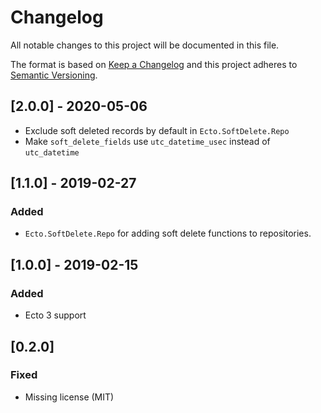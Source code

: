 # Changelog

All notable changes to this project will be documented in this file.

The format is based on [Keep a Changelog](http://keepachangelog.com/en/1.0.0/)
and this project adheres to [Semantic Versioning](http://semver.org/spec/v2.0.0.html).

## [2.0.0] - 2020-05-06

- Exclude soft deleted records by default in `Ecto.SoftDelete.Repo`
- Make `soft_delete_fields` use `utc_datetime_usec` instead of `utc_datetime`

## [1.1.0] - 2019-02-27

### Added

- `Ecto.SoftDelete.Repo` for adding soft delete functions to repositories.

## [1.0.0] - 2019-02-15

### Added

- Ecto 3 support

## [0.2.0]

### Fixed

- Missing license (MIT)
